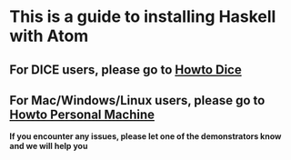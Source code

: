 # This is a guide to installing Haskell with Atom

## For DICE users, please go to [Howto Dice](https://github.com/livecodealex/haskell-atom/blob/master/howto_dice.md)

## For Mac/Windows/Linux users, please go to [Howto Personal Machine](https://github.com/livecodealex/haskell-atom/blob/master/howto_mac.md)

**If you encounter any issues, please let one of the demonstrators know and we will help you**
